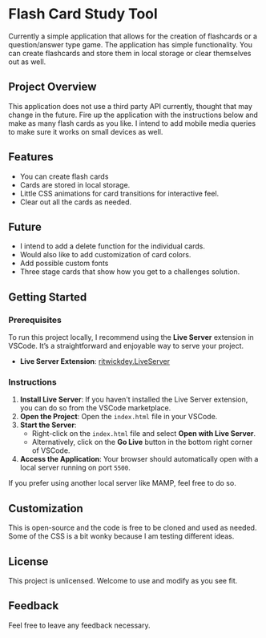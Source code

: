 # Flash Card Study Tool
Currently a simple application that allows for the creation of flashcards or a question/answer type game. The application has simple functionality. You can create flashcards and store them in local storage or clear themselves out as well. 

## Project Overview
   This application does not use a third party API currently, thought that may change in the future. Fire up the application with the instructions below and make as many flash cards as you like. I intend to add mobile media queries to make sure it works on small devices as well. 

## Features
   - You can create flash cards
   - Cards are stored in local storage. 
   - Little CSS animations for card transitions for interactive feel.
   - Clear out all the cards as needed.

## Future
   - I intend to add a delete function for the individual cards. 
   - Would also like to add customization of card colors.
   - Add possible custom fonts
   - Three stage cards that show how you get to a challenges solution. 

## Getting Started

### Prerequisites

To run this project locally, I recommend using the **Live Server** extension in VSCode. It’s a straightforward and enjoyable way to serve your project.

- **Live Server Extension**: [ritwickdey.LiveServer](https://marketplace.visualstudio.com/items?itemName=ritwickdey.LiveServer)

### Instructions

1. **Install Live Server**: If you haven't installed the Live Server extension, you can do so from the VSCode marketplace.
2. **Open the Project**: Open the `index.html` file in your VSCode.
3. **Start the Server**:
   - Right-click on the `index.html` file and select **Open with Live Server**.
   - Alternatively, click on the **Go Live** button in the bottom right corner of VSCode.
4. **Access the Application**: Your browser should automatically open with a local server running on port `5500`.

If you prefer using another local server like MAMP, feel free to do so.


## Customization
This is open-source and the code is free to be cloned and used as needed. Some of the CSS is a bit wonky because I am testing different ideas.

## License
This project is unlicensed. Welcome to use and modify as you see fit. 

## Feedback
Feel free to leave any feedback necessary. 